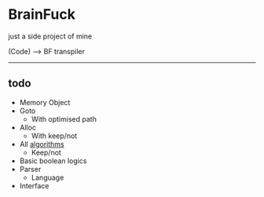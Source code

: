 BrainFuck
=========
just a side project of mine

(Code) -->  BF transpiler
- - -
todo
----
  * Memory Object
  * Goto
    * With optimised path
  * Alloc
    * With keep/not
  * All [algorithms](https://esolangs.org/wiki/Brainfuck_algorithms)
    * Keep/not
  * Basic boolean logics
  * Parser
    * Language
  * Interface
